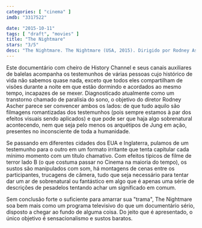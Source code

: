 ```yaml
---
categories: [ "cinema" ]
imdb: "3317522"

date: "2015-10-11"
tags: [ "draft", "movies" ]
title: "The Nightmare"
stars: "3/5"
desc: "The Nightmare. The Nightmare (USA, 2015). Dirigido por Rodney Ascher. Com Siegfried Peters, Stephen Michael Joseph, Nicole Bosworth, Yatoya Toy, Elise Robson, Age Wilson."
---
```

Este documentário com cheiro de History Channel e seus canais auxiliares de balelas acompanha os testemunhos de várias pessoas cujo histórico de vida não sabemos quase nada, exceto que todos eles compartilham de visões durante a noite em que estão dormindo e acordados ao mesmo tempo, incapazes de se mexer. Diagnosticado atualmente como um transtorno chamado de paralisia do sono, o objetivo do diretor Rodney Ascher parece ser convencer ambos os lados: de que tudo aquilo são filmagens romantizadas dos testemunhos (pois sempre estamos à par dos efeitos visuais sendo aplicados) e que pode ser que haja algo sobrenatural acontecendo, nem que seja pelo menos os arquétipos de Jung em ação, presentes no inconsciente de toda a humanidade.

Se passando em diferentes cidades dos EUA e Inglaterra, pulamos de um testemunho para o outro em um formato irritante que tenta capitular cada mínimo momento com um título chamativo. Com efeitos típicos de filme de terror lado B (o que costuma passar no Cinema na maioria do tempo), os sustos são manipulados com som, há montagens de cenas entre os participantes, trucagens de câmera, tudo que seja necessário para tentar dar um ar de sobrenatural ou fantástico em algo que é apenas uma série de descrições de pesadelos tentando achar um significado em comum.

Sem conclusão forte o suficiente para amarrar sua "trama", The Nightmare soa bem mais como um programa televisivo do que um documentário sério, disposto a chegar ao fundo de alguma coisa. Do jeito que é apresentado, o único objetivo é sensacionalismo e sustos baratos.

